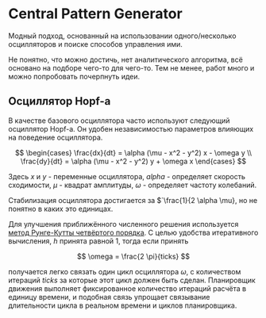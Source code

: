 # Central Pattern Generator

Модный подход, основанный на использовании одного/несколько осцилляторов и
поиске способов управления ими.

Не понятно, что можно достичь, нет аналитического алгоритма, всё основано на
подборе чего-то для чего-то. Тем не менее, работ много и можно попробовать
почерпнуть идеи.

## Осциллятор Hopf-а

В качестве базового осциллятора часто используют следующий осциллятор Hopf-а.
Он удобен независимостью параметров влияющих на поведение осциллятора.

$$
\begin{cases}
\frac{dx}{dt} = \alpha (\mu - x^2 - y^2) x - \omega y
\\
\frac{dy}{dt} = \alpha (\mu - x^2 - y^2) y + \omega x
\end{cases}
$$

Здесь $x$ и $y$ - переменные осциллятора, $alpha$ - определяет скорость сходимости, $\mu$ - квадрат амплитуды, $\omega$ - определяет частоту колебаний.

Стабилизация осциллятора достигается за $`\frac{1}{2 \alpha \mu}, но не понятно в каких это единицах.

Для улучшения приближённого численного решения используется [метод Рунге-Кутты четвёртого порядка](Fourth_Order_Runge-Kutta_Method.md).
С целью удобства итеративного вычисления, $h$ принята равной $1$, тогда если принять

$$
\omega = \frac{2 \pi}{ticks}
$$

получается легко связать один цикл осциллятора $\omega$, с количеством итераций $ticks$ за которые этот цикл должен быть сделан.
Планировщик движения выполняет фиксированное количество итераций расчёта в единицу времени, и подобная связь упрощает связывание длительности цикла в реальном времени и циклов планировщика.
